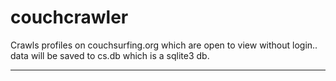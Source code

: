 couchcrawler
========
Crawls profiles on couchsurfing.org which are open to view without login..
data will be saved to cs.db which is a sqlite3 db.

--------



